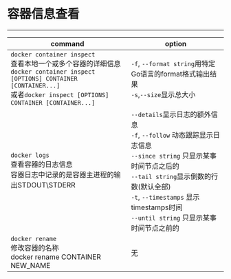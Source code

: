 # 容器信息查看
---
|command|option|
|-|-|
|`docker container inspect`<br>查看本地一个或多个容器的详细信息<br>`docker container inspect [OPTIONS] CONTAINER [CONTAINER...]`<br>或者`docker inspect [OPTIONS] CONTAINER [CONTAINER...]`|`-f`, `--format string`用特定Go语言的format格式输出结果<br>`-s`,`--size`显示总大小|
|`docker logs`<br>查看容器的日志信息<br>容器日志中记录的是容器主进程的输出STDOUT\STDERR|`--details`显示日志的额外信息<br>`-f`, `--follow` 动态跟踪显示日志信息<br>`--since string`	只显示某事时间节点之后的<br>`--tail string`显示倒数的行数(默认全部)<br>`-t`, `--timestamps` 显示timestamps时间<br>`--until string` 只显示某事时间节点之前的|
|`docker rename`<br>修改容器的名称<br>docker rename CONTAINER NEW_NAME|无|


